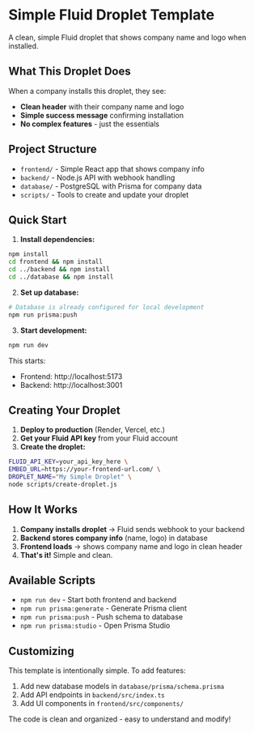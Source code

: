 # Simple Fluid Droplet Template

A clean, simple Fluid droplet that shows company name and logo when installed.

## What This Droplet Does

When a company installs this droplet, they see:
- **Clean header** with their company name and logo
- **Simple success message** confirming installation
- **No complex features** - just the essentials

## Project Structure

- `frontend/` - Simple React app that shows company info
- `backend/` - Node.js API with webhook handling
- `database/` - PostgreSQL with Prisma for company data
- `scripts/` - Tools to create and update your droplet

## Quick Start

1. **Install dependencies:**
```bash
npm install
cd frontend && npm install
cd ../backend && npm install
cd ../database && npm install
```

2. **Set up database:**
```bash
# Database is already configured for local development
npm run prisma:push
```

3. **Start development:**
```bash
npm run dev
```

This starts:
- Frontend: http://localhost:5173
- Backend: http://localhost:3001

## Creating Your Droplet

1. **Deploy to production** (Render, Vercel, etc.)
2. **Get your Fluid API key** from your Fluid account
3. **Create the droplet:**
```bash
FLUID_API_KEY=your_api_key_here \
EMBED_URL=https://your-frontend-url.com/ \
DROPLET_NAME="My Simple Droplet" \
node scripts/create-droplet.js
```

## How It Works

1. **Company installs droplet** → Fluid sends webhook to your backend
2. **Backend stores company info** (name, logo) in database
3. **Frontend loads** → shows company name and logo in clean header
4. **That's it!** Simple and clean.

## Available Scripts

- `npm run dev` - Start both frontend and backend
- `npm run prisma:generate` - Generate Prisma client
- `npm run prisma:push` - Push schema to database
- `npm run prisma:studio` - Open Prisma Studio

## Customizing

This template is intentionally simple. To add features:
1. Add new database models in `database/prisma/schema.prisma`
2. Add API endpoints in `backend/src/index.ts`
3. Add UI components in `frontend/src/components/`

The code is clean and organized - easy to understand and modify!

